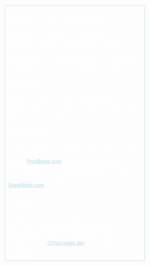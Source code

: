 
<head>			
<style>

body{
	background-color:black;
}
a{
	color:lightblue;
}
a:hover{
	font-weight: bold;
}
a:visited{
	color:white;
}
main {
	 display:grid;
}
article {
	color: white;
	margin: 25px;
	align-content: center;
  	padding: 10px;
  	width: 85%;
 	height: 90%;
	border: thin solid lightblue;
	border-radius: 2px; 
}
article p {
	font-size: 1.1em;
}	
</style>
</head>

<main>
<article>

<h1>Welcome To My Github Profile!</h1>

<p>
Currently, I am exploring the exciting fields of AI and Blockchain, while also studying for the ISTQB Software Testing Certification. As a member of the Upsilon Pi Epsilon Honor Society and the Information Security Club, as well as one of the founding members of the Software Engineering Club, I am always looking for opportunities to collaborate with others on new and exciting projects.
</p>

<h2>Education</h2>
<p>
Recently, I completed a Stanford Online Relational Databases and SQL certificate course through EdX.org. I also have a Bachelor's degree in Computer Science and a minor in Web Development.
</p>

<h2>Creative Side</h2>
<p>
In addition to my technical skills, I have creative vision and always looking for ways to express myself through coding and music. If you're interested, check out my other website <a href="https://ProvBeats.com" rel="author">ProvBeats.com</a>, which I created with WiX. I am also looking for feedback on it and am prepared to rewrite it from scratch, so any help is appreciated. I also built a high-performing website for international jazz saxophonist <a href="https://gregabate.com" rel="author">GregAbate.com</a>.
</p>

<h2>Portfolio</h2>
<p>
I am a technology enthusiast with a passion for learning and growing my skills in the fields of AI and blockchain. As a software testing, web design and development enthusiast, I am seeking opportunities to put my knowledge into practice. If you're hiring, check out my portfolio website <a href="https://chriscoates.dev" rel="author">ChrisCoates.dev</a>, which I built from scratch using HTML & CSS. Looking forward to joining a great team!
</p>
	
</article>
</main>
